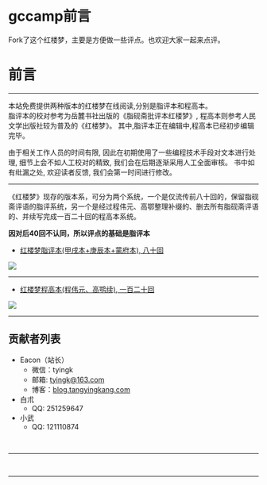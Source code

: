 # gccamp前言

Fork了这个红楼梦，主要是方便做一些评点。也欢迎大家一起来点评。

# 前言
----


本站免费提供两种版本的红楼梦在线阅读,分别是脂评本和程高本。  
脂评本的校对参考为岳麓书社出版的《脂砚斋批评本红楼梦》, 程高本则参考人民文学出版社较为普及的《红楼梦》。
其中,脂评本正在编辑中,程高本已经初步编辑完毕。

由于相关工作人员的时间有限, 因此在初期使用了一些编程技术手段对文本进行处理, 细节上会不如人工校对的精致, 我们会在后期逐渐采用人工全面审核。
书中如有纰漏之处, 欢迎读者反馈, 我们会第一时间进行修改。  

----

《红楼梦》现存的版本系，可分为两个系统，一个是仅流传前八十回的，保留脂砚斋评语的脂评系统，另一个是经过程伟元、高鄂整理补缀的、删去所有脂砚斋评语的、并续写完成一百二十回的程高本系统。  

**因对后40回不认同，所以评点的基础是脂评本**

- [红楼梦脂评本(甲戌本+庚辰本+蒙府本), 八十回](catalogue.md)

![](https://img3.doubanio.com/lpic/s2212160.jpg)

----

- [红楼梦程高本(程伟元、高鹗续), 一百二十回](catalogue_cgb.md)

![](https://img1.doubanio.com/lpic/s1070959.jpg)

----


## 贡献者列表
- Eacon（站长）
    - 微信：tyingk
    - 邮箱: tyingk@163.com
    - 博客：[blog.tangyingkang.com](http://blog.tangyingkang.com/about/)
- 白朮
    - QQ: 251259647
- 小武
    - QQ: 121110874
    
<br>
<hr>
<br>
    
----

